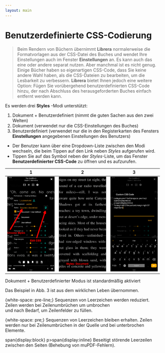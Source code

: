 ```yaml
---
layout: main
---
```


# Benutzerdefinierte CSS-Codierung

> Beim Rendern von Büchern übernimmt **Librera** normalerweise die Formatvorlagen aus der CSS-Datei des Buches und wendet Ihre Einstellungen auch im Fenster **Einstellungen** an. Es kann auch das eine oder andere separat nutzen. Aber manchmal ist es nicht genug. Einige Bücher haben so eigenartigen CSS-Code, dass Sie keine andere Wahl haben, als die CSS-Dateien zu bearbeiten, um die Lesbarkeit zu verbessern. **Librera** bietet Ihnen jedoch eine weitere Option: Fügen Sie vorübergehend benutzerdefinierten CSS-Code hinzu, der nach Abschluss des herausgeforderten Buches einfach entfernt werden kann.

Es werden drei **Styles** -Modi unterstützt:

1. Dokument + Benutzerdefiniert (nimmt die guten Sachen aus den zwei Welten)
2. Dokument (verwendet nur die CSS-Einstellungen des Buches)
3. Benutzerdefiniert (verwendet nur die in den Registerkarten des Fensters **Einstellungen** angegebenen Einstellungen des Benutzers)

* Der Benutzer kann über eine Dropdown-Liste zwischen den Modi wechseln, die beim Tippen auf den Link neben _Styles_ aufgerufen wird.
* Tippen Sie auf das Symbol neben der _Styles_-Liste, um das Fenster **Benutzerdefinierter CSS-Code** zu öffnen und es aufzurufen.

|1|2|3|
|-|-|-|
|![](1.png)|![](2.png)|![](3.png)|

Dokument + Benutzerdefinierter Modus ist standardmäßig aktiviert

Das Beispiel in Abb. 3 ist aus dem wirklichen Leben übernommen.

{white-space: pre-line;}
Sequenzen von Leerzeichen werden reduziert. Zeilen werden bei Zeilenumbrüchen um umbrochen <br> und nach Bedarf, um Zeilenfelder zu füllen.

{white-space: pre;}
Sequenzen von Leerzeichen bleiben erhalten. Zeilen werden nur bei Zeilenumbrüchen in der Quelle und bei unterbrochen <br> Elemente.

span{display:block}
p&gt;span{display:inline}
Beseitigt störende Leerzeilen zwischen den Seiten (Behebung von muPDF-Fehlern).
